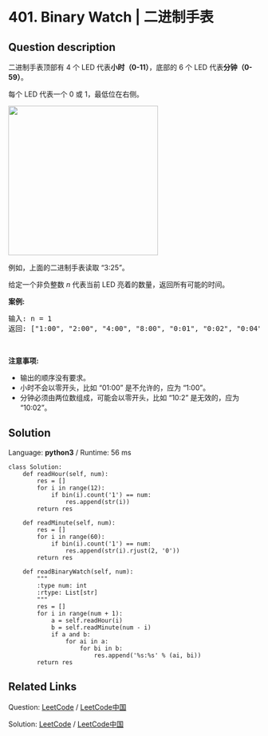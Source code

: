 # 401. Binary Watch | 二进制手表

## Question description

<!--If you want to use the English description, use <p>A binary watch has 4 LEDs on the top which represent the <b>hours</b> (<b>0-11</b>), and the 6 LEDs on the bottom represent the <b>minutes</b> (<b>0-59</b>).</p>
<p>Each LED represents a zero or one, with the least significant bit on the right.</p>
<img src="https://upload.wikimedia.org/wikipedia/commons/8/8b/Binary_clock_samui_moon.jpg" height="300" />
<p>For example, the above binary watch reads "3:25".</p>

<p>Given a non-negative integer <i>n</i> which represents the number of LEDs that are currently on, return all possible times the watch could represent.</p>

<p><b>Example:</b>
<pre>Input: n = 1<br>Return: ["1:00", "2:00", "4:00", "8:00", "0:01", "0:02", "0:04", "0:08", "0:16", "0:32"]</pre>
</p>

<p><b>Note:</b><br />
<ul>
<li>The order of output does not matter.</li>
<li>The hour must not contain a leading zero, for example "01:00" is not valid, it should be "1:00".</li>
<li>The minute must be consist of two digits and may contain a leading zero, for example "10:2" is not valid, it should be "10:02".</li>
</ul>
</p> instead-->
<p>二进制手表顶部有 4 个 LED 代表<strong>小时（0-11）</strong>，底部的 6 个 LED 代表<strong>分钟（0-59）</strong>。</p>

<p>每个 LED 代表一个 0 或 1，最低位在右侧。</p>

<p><img src="https://upload.wikimedia.org/wikipedia/commons/8/8b/Binary_clock_samui_moon.jpg" style="height:300px" /></p>

<p>例如，上面的二进制手表读取 &ldquo;3:25&rdquo;。</p>

<p>给定一个非负整数 <em>n&nbsp;</em>代表当前 LED 亮着的数量，返回所有可能的时间。</p>

<p><strong>案例:</strong></p>

<pre>
输入: n = 1
返回: [&quot;1:00&quot;, &quot;2:00&quot;, &quot;4:00&quot;, &quot;8:00&quot;, &quot;0:01&quot;, &quot;0:02&quot;, &quot;0:04&quot;, &quot;0:08&quot;, &quot;0:16&quot;, &quot;0:32&quot;]</pre>

<p>&nbsp;</p>

<p><strong>注意事项:</strong></p>

<ul>
	<li>输出的顺序没有要求。</li>
	<li>小时不会以零开头，比如 &ldquo;01:00&rdquo;&nbsp;是不允许的，应为 &ldquo;1:00&rdquo;。</li>
	<li>分钟必须由两位数组成，可能会以零开头，比如 &ldquo;10:2&rdquo;&nbsp;是无效的，应为 &ldquo;10:02&rdquo;。</li>
</ul>




## Solution

Language: **python3**  /  Runtime: 56 ms

```python3
class Solution:
    def readHour(self, num):
        res = []
        for i in range(12):
            if bin(i).count('1') == num:
                res.append(str(i))
        return res
    
    def readMinute(self, num):
        res = []
        for i in range(60):
            if bin(i).count('1') == num:
                res.append(str(i).rjust(2, '0'))
        return res

    def readBinaryWatch(self, num):
        """
        :type num: int
        :rtype: List[str]
        """
        res = []
        for i in range(num + 1):
            a = self.readHour(i)
            b = self.readMinute(num - i)
            if a and b:
                for ai in a:
                    for bi in b:
                        res.append('%s:%s' % (ai, bi))
        return res
```



## Related Links

Question: [LeetCode](https://leetcode.com/problems/binary-watch/description/)  /  [LeetCode中国](https://leetcode-cn.com/problems/binary-watch/description/)

Solution: [LeetCode](https://leetcode.com/articles/binary-watch/)  /  [LeetCode中国](https://leetcode-cn.com/articles/binary-watch/)